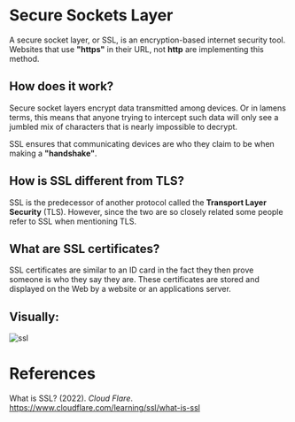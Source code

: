 # Secure Sockets Layer

A secure socket layer, or SSL, is an encryption-based internet security tool. Websites that use **"https"** in their URL, not **http** are implementing this method. 

## How does it work? 
Secure socket layers encrypt data transmitted among devices. Or in lamens terms, this means 
that anyone trying to intercept such data will only see a jumbled mix of characters that is nearly 
impossible to decrypt. 

SSL ensures that communicating devices are who they claim to be when making a **"handshake"**. 


## How is SSL different from TLS? 
SSL is the predecessor of another protocol called the **Transport Layer Security** (TLS). However, since 
the two are so closely related some people refer to SSL when mentioning TLS. 

## What are SSL certificates? 
SSL certificates are similar to an ID card in the fact they then prove someone is who they say they are. These certificates 
are stored and displayed on the Web by a website or an applications server. 

## Visually: 
![ssl](https://user-images.githubusercontent.com/109105989/205822722-e337327f-425e-4ad7-aa90-3dd5fa5862df.png)


# References 
What is SSL? (2022). *Cloud Flare*. <https://www.cloudflare.com/learning/ssl/what-is-ssl> 
